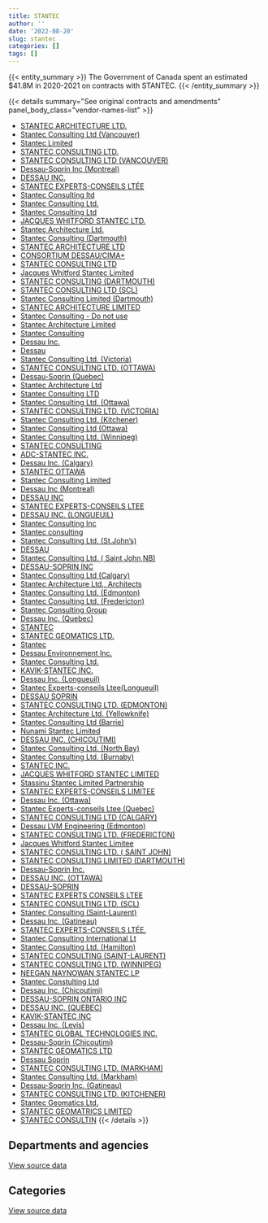 ```yaml
---
title: STANTEC
author: ''
date: '2022-08-20'
slug: stantec
categories: []
tags: []
---
```


<script src="/rmarkdown-libs/htmlwidgets/htmlwidgets.js"></script>
<link href="/rmarkdown-libs/datatables-css/datatables-crosstalk.css" rel="stylesheet" />
<script src="/rmarkdown-libs/datatables-binding/datatables.js"></script>
<script src="/rmarkdown-libs/jquery/jquery-3.6.0.min.js"></script>
<link href="/rmarkdown-libs/dt-core-bootstrap/css/dataTables.bootstrap.min.css" rel="stylesheet" />
<link href="/rmarkdown-libs/dt-core-bootstrap/css/dataTables.bootstrap.extra.css" rel="stylesheet" />
<script src="/rmarkdown-libs/dt-core-bootstrap/js/jquery.dataTables.min.js"></script>
<script src="/rmarkdown-libs/dt-core-bootstrap/js/dataTables.bootstrap.min.js"></script>
<link href="/rmarkdown-libs/crosstalk/css/crosstalk.min.css" rel="stylesheet" />
<script src="/rmarkdown-libs/crosstalk/js/crosstalk.min.js"></script>
<script src="/rmarkdown-libs/htmlwidgets/htmlwidgets.js"></script>
<link href="/rmarkdown-libs/datatables-css/datatables-crosstalk.css" rel="stylesheet" />
<script src="/rmarkdown-libs/datatables-binding/datatables.js"></script>
<script src="/rmarkdown-libs/jquery/jquery-3.6.0.min.js"></script>
<link href="/rmarkdown-libs/dt-core-bootstrap/css/dataTables.bootstrap.min.css" rel="stylesheet" />
<link href="/rmarkdown-libs/dt-core-bootstrap/css/dataTables.bootstrap.extra.css" rel="stylesheet" />
<script src="/rmarkdown-libs/dt-core-bootstrap/js/jquery.dataTables.min.js"></script>
<script src="/rmarkdown-libs/dt-core-bootstrap/js/dataTables.bootstrap.min.js"></script>
<link href="/rmarkdown-libs/crosstalk/css/crosstalk.min.css" rel="stylesheet" />
<script src="/rmarkdown-libs/crosstalk/js/crosstalk.min.js"></script>

{{< entity_summary >}}
The Government of Canada spent an estimated \$41.8M in 2020-2021 on contracts with STANTEC.
{{< /entity_summary >}}

{{< details summary="See original contracts and amendments" panel_body_class="vendor-names-list" >}}
- [STANTEC ARCHITECTURE LTD.](https://search.open.canada.ca/en/ct/?sort=contract_value_f%20desc&page=1&search_text=%22STANTEC%20ARCHITECTURE%20LTD.%22)
- [Stantec Consulting Ltd (Vancouver)](https://search.open.canada.ca/en/ct/?sort=contract_value_f%20desc&page=1&search_text=%22Stantec%20Consulting%20Ltd%20%28Vancouver%29%22)
- [Stantec Limited](https://search.open.canada.ca/en/ct/?sort=contract_value_f%20desc&page=1&search_text=%22Stantec%20Limited%22)
- [STANTEC CONSULTING LTD.](https://search.open.canada.ca/en/ct/?sort=contract_value_f%20desc&page=1&search_text=%22STANTEC%20CONSULTING%20LTD.%22)
- [STANTEC CONSULTING LTD (VANCOUVER)](https://search.open.canada.ca/en/ct/?sort=contract_value_f%20desc&page=1&search_text=%22STANTEC%20CONSULTING%20LTD%20%28VANCOUVER%29%22)
- [Dessau-Soprin Inc (Montreal)](https://search.open.canada.ca/en/ct/?sort=contract_value_f%20desc&page=1&search_text=%22Dessau-Soprin%20Inc%20%28Montreal%29%22)
- [DESSAU INC.](https://search.open.canada.ca/en/ct/?sort=contract_value_f%20desc&page=1&search_text=%22DESSAU%20INC.%22)
- [STANTEC EXPERTS-CONSEILS LTÉE](https://search.open.canada.ca/en/ct/?sort=contract_value_f%20desc&page=1&search_text=%22STANTEC%20EXPERTS-CONSEILS%20LT%c3%89E%22)
- [Stantec Consulting ltd](https://search.open.canada.ca/en/ct/?sort=contract_value_f%20desc&page=1&search_text=%22Stantec%20Consulting%20ltd%22)
- [Stantec Consulting Ltd.](https://search.open.canada.ca/en/ct/?sort=contract_value_f%20desc&page=1&search_text=%22Stantec%20Consulting%20Ltd.%22)
- [Stantec Consulting Ltd](https://search.open.canada.ca/en/ct/?sort=contract_value_f%20desc&page=1&search_text=%22Stantec%20Consulting%20Ltd%22)
- [JACQUES WHITFORD STANTEC LTD.](https://search.open.canada.ca/en/ct/?sort=contract_value_f%20desc&page=1&search_text=%22JACQUES%20WHITFORD%20STANTEC%20LTD.%22)
- [Stantec Architecture Ltd.](https://search.open.canada.ca/en/ct/?sort=contract_value_f%20desc&page=1&search_text=%22Stantec%20Architecture%20Ltd.%22)
- [Stantec Consulting (Dartmouth)](https://search.open.canada.ca/en/ct/?sort=contract_value_f%20desc&page=1&search_text=%22Stantec%20Consulting%20%28Dartmouth%29%22)
- [STANTEC ARCHITECTURE LTD](https://search.open.canada.ca/en/ct/?sort=contract_value_f%20desc&page=1&search_text=%22STANTEC%20ARCHITECTURE%20LTD%22)
- [CONSORTIUM DESSAU/CIMA+](https://search.open.canada.ca/en/ct/?sort=contract_value_f%20desc&page=1&search_text=%22CONSORTIUM%20DESSAU%2fCIMA%2b%22)
- [STANTEC CONSULTING LTD](https://search.open.canada.ca/en/ct/?sort=contract_value_f%20desc&page=1&search_text=%22STANTEC%20CONSULTING%20LTD%22)
- [Jacques Whitford Stantec Limited](https://search.open.canada.ca/en/ct/?sort=contract_value_f%20desc&page=1&search_text=%22Jacques%20Whitford%20Stantec%20Limited%22)
- [STANTEC CONSULTING (DARTMOUTH)](https://search.open.canada.ca/en/ct/?sort=contract_value_f%20desc&page=1&search_text=%22STANTEC%20CONSULTING%20%28DARTMOUTH%29%22)
- [STANTEC CONSULTING LTD (SCL)](https://search.open.canada.ca/en/ct/?sort=contract_value_f%20desc&page=1&search_text=%22STANTEC%20CONSULTING%20LTD%20%28SCL%29%22)
- [Stantec Consulting Limited (Dartmouth)](https://search.open.canada.ca/en/ct/?sort=contract_value_f%20desc&page=1&search_text=%22Stantec%20Consulting%20Limited%20%28Dartmouth%29%22)
- [STANTEC ARCHITECTURE LIMITED](https://search.open.canada.ca/en/ct/?sort=contract_value_f%20desc&page=1&search_text=%22STANTEC%20ARCHITECTURE%20LIMITED%22)
- [Stantec Consulting - Do not use](https://search.open.canada.ca/en/ct/?sort=contract_value_f%20desc&page=1&search_text=%22Stantec%20Consulting%20-%20Do%20not%20use%22)
- [Stantec Architecture Limited](https://search.open.canada.ca/en/ct/?sort=contract_value_f%20desc&page=1&search_text=%22Stantec%20Architecture%20Limited%22)
- [Stantec Consulting](https://search.open.canada.ca/en/ct/?sort=contract_value_f%20desc&page=1&search_text=%22Stantec%20Consulting%22)
- [Dessau Inc.](https://search.open.canada.ca/en/ct/?sort=contract_value_f%20desc&page=1&search_text=%22Dessau%20Inc.%22)
- [Dessau](https://search.open.canada.ca/en/ct/?sort=contract_value_f%20desc&page=1&search_text=%22Dessau%22)
- [Stantec Consulting Ltd. (Victoria)](https://search.open.canada.ca/en/ct/?sort=contract_value_f%20desc&page=1&search_text=%22Stantec%20Consulting%20Ltd.%20%28Victoria%29%22)
- [STANTEC CONSULTING LTD. (OTTAWA)](https://search.open.canada.ca/en/ct/?sort=contract_value_f%20desc&page=1&search_text=%22STANTEC%20CONSULTING%20LTD.%20%28OTTAWA%29%22)
- [Dessau-Soprin (Quebec)](https://search.open.canada.ca/en/ct/?sort=contract_value_f%20desc&page=1&search_text=%22Dessau-Soprin%20%28Quebec%29%22)
- [Stantec Architecture Ltd](https://search.open.canada.ca/en/ct/?sort=contract_value_f%20desc&page=1&search_text=%22Stantec%20Architecture%20Ltd%22)
- [Stantec Consulting LTD](https://search.open.canada.ca/en/ct/?sort=contract_value_f%20desc&page=1&search_text=%22Stantec%20Consulting%20LTD%22)
- [Stantec Consulting Ltd. (Ottawa)](https://search.open.canada.ca/en/ct/?sort=contract_value_f%20desc&page=1&search_text=%22Stantec%20Consulting%20Ltd.%20%28Ottawa%29%22)
- [STANTEC CONSULTING LTD. (VICTORIA)](https://search.open.canada.ca/en/ct/?sort=contract_value_f%20desc&page=1&search_text=%22STANTEC%20CONSULTING%20LTD.%20%28VICTORIA%29%22)
- [Stantec Consulting Ltd. (Kitchener)](https://search.open.canada.ca/en/ct/?sort=contract_value_f%20desc&page=1&search_text=%22Stantec%20Consulting%20Ltd.%20%28Kitchener%29%22)
- [Stantec Consulting Ltd (Ottawa)](https://search.open.canada.ca/en/ct/?sort=contract_value_f%20desc&page=1&search_text=%22Stantec%20Consulting%20Ltd%20%28Ottawa%29%22)
- [Stantec Consulting Ltd. (Winnipeg)](https://search.open.canada.ca/en/ct/?sort=contract_value_f%20desc&page=1&search_text=%22Stantec%20Consulting%20Ltd.%20%28Winnipeg%29%22)
- [STANTEC CONSULTING](https://search.open.canada.ca/en/ct/?sort=contract_value_f%20desc&page=1&search_text=%22STANTEC%20CONSULTING%22)
- [ADC-STANTEC INC.](https://search.open.canada.ca/en/ct/?sort=contract_value_f%20desc&page=1&search_text=%22ADC-STANTEC%20INC.%22)
- [Dessau Inc. (Calgary)](https://search.open.canada.ca/en/ct/?sort=contract_value_f%20desc&page=1&search_text=%22Dessau%20Inc.%20%28Calgary%29%22)
- [STANTEC OTTAWA](https://search.open.canada.ca/en/ct/?sort=contract_value_f%20desc&page=1&search_text=%22STANTEC%20OTTAWA%22)
- [Stantec Consulting Limited](https://search.open.canada.ca/en/ct/?sort=contract_value_f%20desc&page=1&search_text=%22Stantec%20Consulting%20Limited%22)
- [Dessau Inc (Montreal)](https://search.open.canada.ca/en/ct/?sort=contract_value_f%20desc&page=1&search_text=%22Dessau%20Inc%20%28Montreal%29%22)
- [DESSAU INC](https://search.open.canada.ca/en/ct/?sort=contract_value_f%20desc&page=1&search_text=%22DESSAU%20INC%22)
- [STANTEC EXPERTS-CONSEILS LTEE](https://search.open.canada.ca/en/ct/?sort=contract_value_f%20desc&page=1&search_text=%22STANTEC%20EXPERTS-CONSEILS%20LTEE%22)
- [DESSAU INC. (LONGUEUIL)](https://search.open.canada.ca/en/ct/?sort=contract_value_f%20desc&page=1&search_text=%22DESSAU%20INC.%20%20%20%28LONGUEUIL%29%22)
- [Stantec Consulting Inc](https://search.open.canada.ca/en/ct/?sort=contract_value_f%20desc&page=1&search_text=%22Stantec%20Consulting%20Inc%22)
- [Stantec consulting](https://search.open.canada.ca/en/ct/?sort=contract_value_f%20desc&page=1&search_text=%22Stantec%20consulting%22)
- [Stantec Consulting Ltd. (St.John’s)](https://search.open.canada.ca/en/ct/?sort=contract_value_f%20desc&page=1&search_text=%22Stantec%20Consulting%20Ltd.%20%28St.John%27s%29%22)
- [DESSAU](https://search.open.canada.ca/en/ct/?sort=contract_value_f%20desc&page=1&search_text=%22DESSAU%22)
- [Stantec Consulting Ltd. ( Saint John,NB)](https://search.open.canada.ca/en/ct/?sort=contract_value_f%20desc&page=1&search_text=%22Stantec%20Consulting%20Ltd.%20%28%20Saint%20John%2cNB%29%22)
- [DESSAU-SOPRIN INC](https://search.open.canada.ca/en/ct/?sort=contract_value_f%20desc&page=1&search_text=%22DESSAU-SOPRIN%20INC%22)
- [Stantec Consulting Ltd (Calgary)](https://search.open.canada.ca/en/ct/?sort=contract_value_f%20desc&page=1&search_text=%22Stantec%20Consulting%20Ltd%20%28Calgary%29%22)
- [Stantec Architecture Ltd., Architects](https://search.open.canada.ca/en/ct/?sort=contract_value_f%20desc&page=1&search_text=%22Stantec%20Architecture%20Ltd.%2c%20Architects%22)
- [Stantec Consulting Ltd. (Edmonton)](https://search.open.canada.ca/en/ct/?sort=contract_value_f%20desc&page=1&search_text=%22Stantec%20Consulting%20Ltd.%20%28Edmonton%29%22)
- [Stantec Consulting Ltd. (Fredericton)](https://search.open.canada.ca/en/ct/?sort=contract_value_f%20desc&page=1&search_text=%22Stantec%20Consulting%20Ltd.%20%28Fredericton%29%22)
- [Stantec Consulting Group](https://search.open.canada.ca/en/ct/?sort=contract_value_f%20desc&page=1&search_text=%22Stantec%20Consulting%20Group%22)
- [Dessau Inc. (Quebec)](https://search.open.canada.ca/en/ct/?sort=contract_value_f%20desc&page=1&search_text=%22Dessau%20Inc.%20%28Quebec%29%22)
- [STANTEC](https://search.open.canada.ca/en/ct/?sort=contract_value_f%20desc&page=1&search_text=%22STANTEC%22)
- [STANTEC GEOMATICS LTD.](https://search.open.canada.ca/en/ct/?sort=contract_value_f%20desc&page=1&search_text=%22STANTEC%20GEOMATICS%20LTD.%22)
- [Stantec](https://search.open.canada.ca/en/ct/?sort=contract_value_f%20desc&page=1&search_text=%22Stantec%22)
- [Dessau Environnement Inc.](https://search.open.canada.ca/en/ct/?sort=contract_value_f%20desc&page=1&search_text=%22Dessau%20Environnement%20Inc.%22)
- [Stantec Consulting Ltd.](https://search.open.canada.ca/en/ct/?sort=contract_value_f%20desc&page=1&search_text=%22Stantec%20Consulting%20%20Ltd.%22)
- [KAVIK-STANTEC INC.](https://search.open.canada.ca/en/ct/?sort=contract_value_f%20desc&page=1&search_text=%22KAVIK-STANTEC%20INC.%22)
- [Dessau Inc. (Longueuil)](https://search.open.canada.ca/en/ct/?sort=contract_value_f%20desc&page=1&search_text=%22Dessau%20Inc.%20%20%20%28Longueuil%29%22)
- [Stantec Experts-conseils Ltee(Longueuil)](https://search.open.canada.ca/en/ct/?sort=contract_value_f%20desc&page=1&search_text=%22Stantec%20Experts-conseils%20Ltee%28Longueuil%29%22)
- [DESSAU SOPRIN](https://search.open.canada.ca/en/ct/?sort=contract_value_f%20desc&page=1&search_text=%22DESSAU%20SOPRIN%22)
- [STANTEC CONSULTING LTD. (EDMONTON)](https://search.open.canada.ca/en/ct/?sort=contract_value_f%20desc&page=1&search_text=%22STANTEC%20CONSULTING%20LTD.%20%28EDMONTON%29%22)
- [Stantec Architecture Ltd. (Yellowknife)](https://search.open.canada.ca/en/ct/?sort=contract_value_f%20desc&page=1&search_text=%22Stantec%20Architecture%20Ltd.%20%28Yellowknife%29%22)
- [Stantec Consulting Ltd (Barrie)](https://search.open.canada.ca/en/ct/?sort=contract_value_f%20desc&page=1&search_text=%22Stantec%20Consulting%20Ltd%20%28Barrie%29%22)
- [Nunami Stantec Limited](https://search.open.canada.ca/en/ct/?sort=contract_value_f%20desc&page=1&search_text=%22Nunami%20Stantec%20Limited%22)
- [DESSAU INC. (CHICOUTIMI)](https://search.open.canada.ca/en/ct/?sort=contract_value_f%20desc&page=1&search_text=%22DESSAU%20INC.%20%28CHICOUTIMI%29%22)
- [Stantec Consulting Ltd. (North Bay)](https://search.open.canada.ca/en/ct/?sort=contract_value_f%20desc&page=1&search_text=%22Stantec%20Consulting%20Ltd.%20%28North%20Bay%29%22)
- [Stantec Consulting Ltd. (Burnaby)](https://search.open.canada.ca/en/ct/?sort=contract_value_f%20desc&page=1&search_text=%22Stantec%20Consulting%20Ltd.%20%28Burnaby%29%22)
- [STANTEC INC.](https://search.open.canada.ca/en/ct/?sort=contract_value_f%20desc&page=1&search_text=%22STANTEC%20INC.%22)
- [JACQUES WHITFORD STANTEC LIMITED](https://search.open.canada.ca/en/ct/?sort=contract_value_f%20desc&page=1&search_text=%22JACQUES%20WHITFORD%20STANTEC%20LIMITED%22)
- [Stassinu Stantec Limited Partnership](https://search.open.canada.ca/en/ct/?sort=contract_value_f%20desc&page=1&search_text=%22Stassinu%20Stantec%20Limited%20Partnership%22)
- [STANTEC EXPERTS-CONSEILS LIMITEE](https://search.open.canada.ca/en/ct/?sort=contract_value_f%20desc&page=1&search_text=%22STANTEC%20EXPERTS-CONSEILS%20LIMITEE%22)
- [Dessau Inc. (Ottawa)](https://search.open.canada.ca/en/ct/?sort=contract_value_f%20desc&page=1&search_text=%22Dessau%20Inc.%20%28Ottawa%29%22)
- [Stantec Experts-conseils Ltee (Quebec)](https://search.open.canada.ca/en/ct/?sort=contract_value_f%20desc&page=1&search_text=%22Stantec%20Experts-conseils%20Ltee%20%28Quebec%29%22)
- [STANTEC CONSULTING LTD (CALGARY)](https://search.open.canada.ca/en/ct/?sort=contract_value_f%20desc&page=1&search_text=%22STANTEC%20CONSULTING%20LTD%20%28CALGARY%29%22)
- [Dessau LVM Engineering (Edmonton)](https://search.open.canada.ca/en/ct/?sort=contract_value_f%20desc&page=1&search_text=%22Dessau%20LVM%20Engineering%20%28Edmonton%29%22)
- [STANTEC CONSULTING LTD. (FREDERICTON)](https://search.open.canada.ca/en/ct/?sort=contract_value_f%20desc&page=1&search_text=%22STANTEC%20CONSULTING%20LTD.%20%28FREDERICTON%29%22)
- [Jacques Whitford Stantec Limitee](https://search.open.canada.ca/en/ct/?sort=contract_value_f%20desc&page=1&search_text=%22Jacques%20Whitford%20Stantec%20Limitee%22)
- [STANTEC CONSULTING LTD. ( SAINT JOHN)](https://search.open.canada.ca/en/ct/?sort=contract_value_f%20desc&page=1&search_text=%22STANTEC%20CONSULTING%20LTD.%20%28%20SAINT%20JOHN%29%22)
- [STANTEC CONSULTING LIMITED (DARTMOUTH)](https://search.open.canada.ca/en/ct/?sort=contract_value_f%20desc&page=1&search_text=%22STANTEC%20CONSULTING%20LIMITED%20%28DARTMOUTH%29%22)
- [Dessau-Soprin Inc.](https://search.open.canada.ca/en/ct/?sort=contract_value_f%20desc&page=1&search_text=%22Dessau-Soprin%20Inc.%22)
- [DESSAU INC. (OTTAWA)](https://search.open.canada.ca/en/ct/?sort=contract_value_f%20desc&page=1&search_text=%22DESSAU%20INC.%20%28OTTAWA%29%22)
- [DESSAU-SOPRIN](https://search.open.canada.ca/en/ct/?sort=contract_value_f%20desc&page=1&search_text=%22DESSAU-SOPRIN%22)
- [STANTEC EXPERTS CONSEILS LTEE](https://search.open.canada.ca/en/ct/?sort=contract_value_f%20desc&page=1&search_text=%22STANTEC%20EXPERTS%20CONSEILS%20LTEE%22)
- [STANTEC CONSULTING LTD. (SCL)](https://search.open.canada.ca/en/ct/?sort=contract_value_f%20desc&page=1&search_text=%22STANTEC%20CONSULTING%20LTD.%20%28SCL%29%22)
- [Stantec Consulting (Saint-Laurent)](https://search.open.canada.ca/en/ct/?sort=contract_value_f%20desc&page=1&search_text=%22Stantec%20Consulting%20%28Saint-Laurent%29%22)
- [Dessau Inc. (Gatineau)](https://search.open.canada.ca/en/ct/?sort=contract_value_f%20desc&page=1&search_text=%22Dessau%20Inc.%20%28Gatineau%29%22)
- [STANTEC EXPERTS-CONSEILS LTÉE.](https://search.open.canada.ca/en/ct/?sort=contract_value_f%20desc&page=1&search_text=%22STANTEC%20EXPERTS-CONSEILS%20LT%c3%89E.%22)
- [Stantec Consulting International Lt](https://search.open.canada.ca/en/ct/?sort=contract_value_f%20desc&page=1&search_text=%22Stantec%20Consulting%20International%20Lt%22)
- [Stantec Consulting Ltd. (Hamilton)](https://search.open.canada.ca/en/ct/?sort=contract_value_f%20desc&page=1&search_text=%22Stantec%20Consulting%20Ltd.%20%28Hamilton%29%22)
- [STANTEC CONSULTING (SAINT-LAURENT)](https://search.open.canada.ca/en/ct/?sort=contract_value_f%20desc&page=1&search_text=%22STANTEC%20CONSULTING%20%28SAINT-LAURENT%29%22)
- [STANTEC CONSULTING LTD. (WINNIPEG)](https://search.open.canada.ca/en/ct/?sort=contract_value_f%20desc&page=1&search_text=%22STANTEC%20CONSULTING%20LTD.%20%28WINNIPEG%29%22)
- [NEEGAN NAYNOWAN STANTEC LP](https://search.open.canada.ca/en/ct/?sort=contract_value_f%20desc&page=1&search_text=%22NEEGAN%20NAYNOWAN%20STANTEC%20LP%22)
- [Stantec Constulting Ltd](https://search.open.canada.ca/en/ct/?sort=contract_value_f%20desc&page=1&search_text=%22Stantec%20Constulting%20Ltd%22)
- [Dessau Inc. (Chicoutimi)](https://search.open.canada.ca/en/ct/?sort=contract_value_f%20desc&page=1&search_text=%22Dessau%20Inc.%20%28Chicoutimi%29%22)
- [DESSAU-SOPRIN ONTARIO INC](https://search.open.canada.ca/en/ct/?sort=contract_value_f%20desc&page=1&search_text=%22DESSAU-SOPRIN%20ONTARIO%20INC%22)
- [DESSAU INC. (QUEBEC)](https://search.open.canada.ca/en/ct/?sort=contract_value_f%20desc&page=1&search_text=%22DESSAU%20INC.%20%28QUEBEC%29%22)
- [KAVIK-STANTEC INC](https://search.open.canada.ca/en/ct/?sort=contract_value_f%20desc&page=1&search_text=%22KAVIK-STANTEC%20INC%22)
- [Dessau Inc. (Levis)](https://search.open.canada.ca/en/ct/?sort=contract_value_f%20desc&page=1&search_text=%22Dessau%20Inc.%20%20%20%28Levis%29%22)
- [STANTEC GLOBAL TECHNOLOGIES INC.](https://search.open.canada.ca/en/ct/?sort=contract_value_f%20desc&page=1&search_text=%22STANTEC%20GLOBAL%20TECHNOLOGIES%20INC.%22)
- [Dessau-Soprin (Chicoutimi)](https://search.open.canada.ca/en/ct/?sort=contract_value_f%20desc&page=1&search_text=%22Dessau-Soprin%20%28Chicoutimi%29%22)
- [STANTEC GEOMATICS LTD](https://search.open.canada.ca/en/ct/?sort=contract_value_f%20desc&page=1&search_text=%22STANTEC%20GEOMATICS%20LTD%22)
- [Dessau Soprin](https://search.open.canada.ca/en/ct/?sort=contract_value_f%20desc&page=1&search_text=%22Dessau%20Soprin%22)
- [STANTEC CONSULTING LTD. (MARKHAM)](https://search.open.canada.ca/en/ct/?sort=contract_value_f%20desc&page=1&search_text=%22STANTEC%20CONSULTING%20LTD.%20%28MARKHAM%29%22)
- [Stantec Consulting Ltd. (Markham)](https://search.open.canada.ca/en/ct/?sort=contract_value_f%20desc&page=1&search_text=%22Stantec%20Consulting%20Ltd.%20%28Markham%29%22)
- [Dessau-Soprin Inc. (Gatineau)](https://search.open.canada.ca/en/ct/?sort=contract_value_f%20desc&page=1&search_text=%22Dessau-Soprin%20Inc.%20%28Gatineau%29%22)
- [STANTEC CONSULTING LTD. (KITCHENER)](https://search.open.canada.ca/en/ct/?sort=contract_value_f%20desc&page=1&search_text=%22STANTEC%20CONSULTING%20LTD.%20%28KITCHENER%29%22)
- [Stantec Geomatics Ltd.](https://search.open.canada.ca/en/ct/?sort=contract_value_f%20desc&page=1&search_text=%22Stantec%20Geomatics%20Ltd.%22)
- [STANTEC GEOMATRICS LIMITED](https://search.open.canada.ca/en/ct/?sort=contract_value_f%20desc&page=1&search_text=%22STANTEC%20GEOMATRICS%20LIMITED%22)
- [STANTEC CONSULTIN](https://search.open.canada.ca/en/ct/?sort=contract_value_f%20desc&page=1&search_text=%22STANTEC%20CONSULTIN%22)
{{< /details >}}

## Departments and agencies

<div id="htmlwidget-1" style="width:100%;height:auto;" class="datatables html-widget"></div>
<script type="application/json" data-for="htmlwidget-1">{"x":{"style":"bootstrap","filter":"none","vertical":false,"data":[["<a href=\"/departments/aafc-aac/\">Agriculture and Agri-Food Canada<\/a>","<a href=\"/departments/aandc-aadnc/\">Crown-Indigenous Relations and Northern Affairs Canada<\/a>","<a href=\"/departments/cbsa-asfc/\">Canada Border Services Agency<\/a>","<a href=\"/departments/cer-rec/\">Canada Energy Regulator<\/a>","<a href=\"/departments/cfia-acia/\">Canadian Food Inspection Agency<\/a>","<a href=\"/departments/cic/\">Immigration, Refugees and Citizenship Canada<\/a>","<a href=\"/departments/csa-asc/\">Canadian Space Agency<\/a>","<a href=\"/departments/csc-scc/\">Correctional Service of Canada<\/a>","<a href=\"/departments/dfatd-maecd/\">Global Affairs Canada<\/a>","<a href=\"/departments/dfo-mpo/\">Fisheries and Oceans Canada<\/a>","<a href=\"/departments/dnd-mdn/\">National Defence<\/a>","<a href=\"/departments/ec/\">Environment and Climate Change Canada<\/a>","<a href=\"/departments/esdc-edsc/\">Employment and Social Development Canada<\/a>","<a href=\"/departments/hc-sc/\">Health Canada<\/a>","<a href=\"/departments/iaac-aeic/\">Impact Assessment Agency of Canada<\/a>","<a href=\"/departments/ic/\">Innovation, Science and Economic Development Canada<\/a>","<a href=\"/departments/nrc-cnrc/\">National Research Council Canada<\/a>","<a href=\"/departments/nrcan-rncan/\">Natural Resources Canada<\/a>","<a href=\"/departments/opc-cpvp/\">Office of the Privacy Commissioner of Canada<\/a>","<a href=\"/departments/pc/\">Parks Canada<\/a>","<a href=\"/departments/pch/\">Canadian Heritage<\/a>","<a href=\"/departments/ps-sp/\">Public Safety Canada<\/a>","<a href=\"/departments/pwgsc-tpsgc/\">Public Services and Procurement Canada<\/a>","<a href=\"/departments/rcmp-grc/\">Royal Canadian Mounted Police<\/a>","<a href=\"/departments/tbs-sct/\">Treasury Board of Canada Secretariat<\/a>","<a href=\"/departments/tc/\">Transport Canada<\/a>"],[55197.33,647013.16,null,null,156225.92,216624.22,null,39743.91,28484.78,832731.99,4054041.44,95254.1,null,24424.71,null,50201.81,1627133.64,235002.74,null,8796428.56,null,169086.92,16185485.2,2657696.15,null,309087.68],[91974.97,114447.5,null,null,73368.64,82811.97,null,39514.03,50265.15,593906.64,5439499.09,82521.61,null,24559.28,15612.3,6246.21,902130.4,173992.28,14989.45,8789840.53,null,null,20218677.69,2078366.26,2071.67,607965.94],[149032.39,283501.16,85972.51,71391.6,41616.46,null,6253.31,34441.27,null,645868.11,4069877.17,217111.94,27790.63,2018.57,105310.2,null,1523006.14,415672.62,null,7800535.31,null,null,23674693.63,604412.67,22788.33,463658.06],[107253.2,236543.78,11415.98,null,63556.53,null,10346.39,110421.34,null,586651.53,4252683.62,13797,null,null,65187.75,1315.5,1187055.27,290512.74,null,5413197.66,22261,null,28538970.36,633835.46,null,256435.37]],"container":"<table class=\"table table-striped table-hover row-border order-column display\">\n  <thead>\n    <tr>\n      <th>Department<\/th>\n      <th>2017-2018<\/th>\n      <th>2018-2019<\/th>\n      <th>2019-2020<\/th>\n      <th>2020-2021<\/th>\n    <\/tr>\n  <\/thead>\n<\/table>","options":{"order":[[4,"desc"]],"pageLength":10,"autoWidth":true,"columnDefs":[{"targets":1,"render":"function(data, type, row, meta) {\n    return type !== 'display' ? data : DTWidget.formatCurrency(data, \"$\", 2, 3, \",\", \".\", true, null);\n  }"},{"targets":2,"render":"function(data, type, row, meta) {\n    return type !== 'display' ? data : DTWidget.formatCurrency(data, \"$\", 2, 3, \",\", \".\", true, null);\n  }"},{"targets":3,"render":"function(data, type, row, meta) {\n    return type !== 'display' ? data : DTWidget.formatCurrency(data, \"$\", 2, 3, \",\", \".\", true, null);\n  }"},{"targets":4,"render":"function(data, type, row, meta) {\n    return type !== 'display' ? data : DTWidget.formatCurrency(data, \"$\", 2, 3, \",\", \".\", true, null);\n  }"},{"width":"16%","targets":[1,2,3,4]},{"className":"dt-right","targets":[1,2,3,4]}],"orderClasses":false}},"evals":["options.columnDefs.0.render","options.columnDefs.1.render","options.columnDefs.2.render","options.columnDefs.3.render"],"jsHooks":[]}</script>
<p class="text-right">
<a href="https://github.com/GoC-Spending/contracts-data/tree/main/data/out/vendors/stantec/summary_by_fiscal_year_by_department.csv" class="source-data-link btn btn-link">View source data</a>
</p>

## Categories

<div id="htmlwidget-2" style="width:100%;height:auto;" class="datatables html-widget"></div>
<script type="application/json" data-for="htmlwidget-2">{"x":{"style":"bootstrap","filter":"none","vertical":false,"data":[["<a href=\"/categories/1_facilities_and_construction/\">Facilities and construction<\/a>","<a href=\"/categories/10_office_management/\">Office management<\/a>","<a href=\"/categories/11_defence/\">Defence<\/a>","<a href=\"/categories/2_professional_services/\">Professional services<\/a>","<a href=\"/categories/3_information_technology/\">Information technology<\/a>","<a href=\"/categories/5_transportation_and_logistics/\">Transportation and logistics<\/a>","<a href=\"/categories/6_industrial_products_and_services/\">Industrial products and services<\/a>","<a href=\"/categories/7_travel/\">Travel<\/a>","<a href=\"/categories/8_security_and_protection/\">Security and protection<\/a>","<a href=\"/categories/9_human_capital/\">Human capital<\/a>",null],[24357180.4,null,null,11143232.12,256253.32,88951.35,68683.03,155792.71,null,52563.2,57208.11],[24944854.33,17640,65048.49,13772615.2,82811.97,null,224516.45,104146.36,14989.45,111417.34,64722],[25880889.71,null,null,13942529.35,105416.62,null,187033.75,null,null,92745.67,36337],[27869026.93,null,9421.08,13603667.84,20052.67,null,134601.55,null,null,115882.08,48788.32]],"container":"<table class=\"table table-striped table-hover row-border order-column display\">\n  <thead>\n    <tr>\n      <th>Category<\/th>\n      <th>2017-2018<\/th>\n      <th>2018-2019<\/th>\n      <th>2019-2020<\/th>\n      <th>2020-2021<\/th>\n    <\/tr>\n  <\/thead>\n<\/table>","options":{"order":[[4,"desc"]],"dom":"t","pageLength":30,"autoWidth":true,"columnDefs":[{"targets":1,"render":"function(data, type, row, meta) {\n    return type !== 'display' ? data : DTWidget.formatCurrency(data, \"$\", 2, 3, \",\", \".\", true, null);\n  }"},{"targets":2,"render":"function(data, type, row, meta) {\n    return type !== 'display' ? data : DTWidget.formatCurrency(data, \"$\", 2, 3, \",\", \".\", true, null);\n  }"},{"targets":3,"render":"function(data, type, row, meta) {\n    return type !== 'display' ? data : DTWidget.formatCurrency(data, \"$\", 2, 3, \",\", \".\", true, null);\n  }"},{"targets":4,"render":"function(data, type, row, meta) {\n    return type !== 'display' ? data : DTWidget.formatCurrency(data, \"$\", 2, 3, \",\", \".\", true, null);\n  }"},{"width":"16%","targets":[1,2,3,4]},{"className":"dt-right","targets":[1,2,3,4]}],"orderClasses":false,"lengthMenu":[10,25,30,50,100]}},"evals":["options.columnDefs.0.render","options.columnDefs.1.render","options.columnDefs.2.render","options.columnDefs.3.render"],"jsHooks":[]}</script>
<p class="text-right">
<a href="https://github.com/GoC-Spending/contracts-data/tree/main/data/out/vendors/stantec/summary_by_fiscal_year_by_category.csv" class="source-data-link btn btn-link">View source data</a>
</p>
